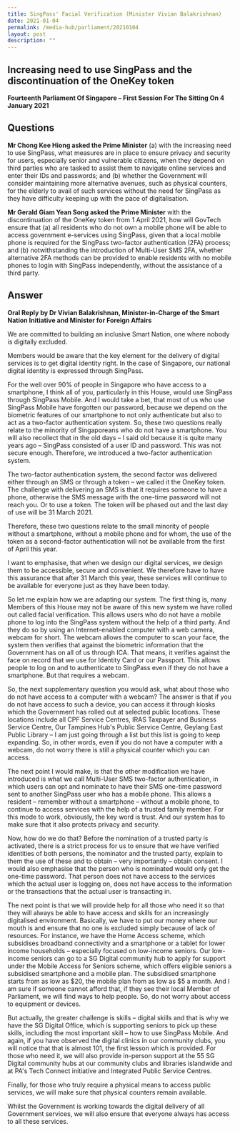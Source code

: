 ```yaml
---
title: SingPass' Facial Verification (Minister Vivian Balakrishnan)
date: 2021-01-04
permalink: /media-hub/parliament/20210104
layout: post
description: ""
---
```



## Increasing need to use SingPass and the discontinuation of the OneKey token

**Fourteenth Parliament Of Singapore – First Session For The Sitting On 4 January 2021**



## Questions

**Mr Chong Kee Hiong asked the Prime Minister** (a) with the increasing need to use SingPass, what measures are in place to ensure privacy and security for users, especially senior and vulnerable citizens, when they depend on third parties who are tasked to assist them to navigate online services and enter their IDs and passwords; and (b) whether the Government will consider maintaining more alternative avenues, such as physical counters, for the elderly to avail of such services without the need for SingPass as they have difficulty keeping up with the pace of digitalisation.



**Mr Gerald Giam Yean Song asked the Prime Minister** with the discontinuation of the OneKey token from 1 April 2021, how will GovTech ensure that (a) all residents who do not own a mobile phone will be able to access government e-services using SingPass, given that a local mobile phone is required for the SingPass two-factor authentication (2FA) process; and (b) notwithstanding the introduction of Multi-User SMS 2FA, whether alternative 2FA methods can be provided to enable residents with no mobile phones to login with SingPass independently, without the assistance of a third party.

## Answer

**Oral Reply by Dr Vivian Balakrishnan, Minister-in-Charge of the Smart Nation Initiative and Minister for Foreign Affairs**

We  are committed to building an inclusive Smart Nation, one where nobody is digitally excluded.

Members would be aware that the key element for the delivery of digital services is to get digital identity right. In the case of Singapore, our national digital identity is expressed through SingPass.

For the well over 90% of people in Singapore who have access to a smartphone, I think all of you, particularly in this House, would use SingPass through SingPass Mobile. And I would take a bet, that most of us who use SingPass Mobile have forgotten our password, because we depend on the biometric features of our smartphone to not only authenticate but also to act as a two-factor authentication system. So, these two questions really relate to the minority of Singaporeans who do not have a smartphone. You will also recollect that in the old days – I said old because it is quite many years ago – SingPass consisted of a user ID and password. This was not secure enough. Therefore, we introduced a two-factor authentication system.

The two-factor authentication system, the second factor was delivered either through an SMS or through a token – we called it the OneKey token. The challenge with delivering an SMS is that it requires someone to have a phone, otherwise the SMS message with the one-time password will not reach you. Or to use a token. The token will be phased out and the last day of use will be 31 March 2021.

Therefore, these two questions relate to the small minority of people without a smartphone, without a mobile phone and for whom, the use of the token as a second-factor authentication will not be available from the first of April this year.

I want to emphasise, that when we design our digital services, we design them to be accessible, secure and convenient. We therefore have to have this assurance that after 31 March this year, these services will continue to be available for everyone just as they have been today.

So let me explain how we are adapting our system. The first thing is, many Members of this House may not be aware of this new system we have rolled out called facial verification. This allows users who do not have a mobile phone to log into the SingPass system without the help of a third party. And they do so by using an Internet-enabled computer with a web camera, webcam for short. The webcam allows the computer to scan your face, the system then verifies that against the biometric information that the Government has on all of us through ICA. That means, it verifies against the face on record that we use for Identity Card or our Passport. This allows people to log on and to authenticate to SingPass even if they do not have a smartphone. But that requires a webcam.

So, the next supplementary question you would ask, what about those who do not have access to a computer with a webcam? The answer is that if you do not have access to such a device, you can access it through kiosks which the Government has rolled out at selected public locations. These locations include all CPF Service Centres, IRAS Taxpayer and Business Service Centre, Our Tampines Hub's Public Service Centre, Geylang East Public Library – I am just going through a list but this list is going to keep expanding. So, in other words, even if you do not have a computer with a webcam, do not worry there is still a physical counter which you can access.

The next point I would make, is that the other modification we have introduced is what we call Multi-User SMS two-factor authentication, in which users can opt and nominate to have their SMS one-time password sent to another SingPass user who has a mobile phone. This allows a resident – remember without a smartphone – without a mobile phone, to continue to access services with the help of a trusted family member. For this mode to work, obviously, the key word is trust. And our system has to make sure that it also protects privacy and security.

Now, how do we do that? Before the nomination of a trusted party is activated, there is a strict process for us to ensure that we have verified identities of both persons, the nominator and the trusted party, explain to them the use of these and to obtain – very importantly – obtain consent. I would also emphasise that the person who is nominated would only get the one-time password. That person does not have access to the services which the actual user is logging on, does not have access to the information or the transactions that the actual user is transacting in.

The next point is that we will provide help for all those who need it so that they will always be able to have access and skills for an increasingly digitalised environment. Basically, we have to put our money where our mouth is and ensure that no one is excluded simply because of lack of resources. For instance, we have the Home Access scheme, which subsidises broadband connectivity and a smartphone or a tablet for lower income households – especially focused on low-income seniors. Our low-income seniors can go to a SG Digital community hub to apply for support under the Mobile Access for Seniors scheme, which offers eligible seniors a subsidised smartphone and a mobile plan. The subsidised smartphone starts from as low as $20, the mobile plan from as low as $5 a month. And I am sure if someone cannot afford that, if they see their local Member of Parliament, we will find ways to help people. So, do not worry about access to equipment or devices.

But actually, the greater challenge is skills – digital skills and that is why we have the SG Digital Office, which is supporting seniors to pick up these skills, including the most important skill – how to use SingPass Mobile. And again, if you have observed the digital clinics in our community clubs, you will notice that that is almost 101, the first lesson which is provided. For those who need it, we will also provide in-person support at the 55 SG Digital community hubs at our community clubs and libraries islandwide and at PA's Tech Connect initiative and Integrated Public Service Centres.

Finally, for those who truly require a physical means to access public services, we will make sure that physical counters remain available.

Whilst the Government is working towards the digital delivery of all Government services, we will also ensure that everyone always has access to all these services.